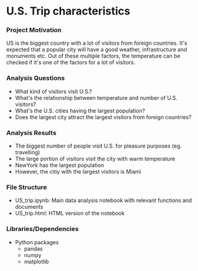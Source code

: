 # U.S. Trip characteristics

### Project Motivation

US is the biggest country with a lot of visitors from foreign countries. It's expected that a popular city will have a good weather, infrastructure and monuments etc. Out of these multiple factors, the temperature can be checked if it's one of the factors for a lot of visitors.

### Analysis Questions 

- What kind of visitors visit U.S.?
- What's the relationship between temperature and number of U.S. visitors?
- What's the U.S. cities having the largest population?
- Does the largest city attract the largest visitors from foreign countries?

### Analysis Results

- The biggest number of people visit U.S. for pleasure purposes (eg. travelling)
- The large portion of visitors visit the city with warm temperature
- NewYork has the largest population
- However, the citiy with the largest visitors is Miami

### File Structure

- US_trip.ipynb: Main data analysis notebook with relevant functions and documents
- US_trip.html: HTML version of the notebook

### Libraries/Dependencies

- Python packages
    - pandas
    - numpy
    - matplotlib